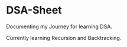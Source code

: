 # DSA-Sheet
Documenting my Journey for learning DSA.

Currently learning Recursion and Backtracking.


